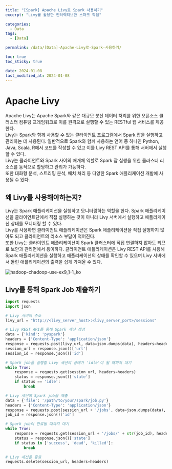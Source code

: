 ```yaml
---
title: "[Spark] Apache Livy로 Spark 사용하기"
excerpt: "Livy를 활용한 인터랙티브한 스파크 작업"

categories:
  - Data
tags:
  - [Data]

permalink: /data/[Data]-Apache-Livy로-Spark-사용하기/

toc: true
toc_sticky: true

date: 2024-01-08
last_modified_at: 2024-01-08
---
```


# Apache Livy
Apache Livy는 Apache Spark와 같은 대규모 분산 데이터 처리를 위한 오픈소스 클러스터 컴퓨팅 프레임워크로 이를 원격으로 실행할 수 있는 RESTful 웹 서비스를 제공한다. <br>
Livy는 Spark와 함께 사용할 수 있는 클라이언트 프로그램에서 Spark 잡을 실행하고 관리하는 데 사용된다. 일반적으로 Spark와 함께 사용하는 언어 중 하나인 Python, Java, Scala, R에서 코드를 작성할 수 있고 이를 Livy REST API를 통해 서버에서 실행할 수 있다. <br>
Livy는 클라이언트와 Spark 사이의 매개체 역할로 Spark 잡 실행을 위한 클러스터 리소스를 동적으로 할당하고 관리가 가능하다. <br>
또한 대화형 분석, 스트리밍 분석, 배치 처리 등 다양한 Spark 애플리케이션 개발에 사용될 수 있다.

## 왜 Livy를 사용해야하는지?
Livy는 Spark 애플리케이션을 실행하고 모니터링하는 역할을 한다. Spark 애플리케이션을 클라이언트단에서 직접 실행하는 것이 아니라 Livy 서버에서 실행하고 애플리케이션 상태를 모니터링 할 수 있다. <br>
Livy를 사용하면 클라이언트 애플리케이션은 Spark 애플리케이션을 직접 실행하지 않아도 되고 클라이언트의 리소스 부담이 적어진다. <br>
또한 Livy는 클라이언트 애플리케이션이 Spark 클러스터에 직접 연결하지 않아도 되므로 보안과 관리면에서 용이하다. 클라이언트 애플리케이션은 Livy REST API를 사용해 Spark 애플리케이션을 실행하고 애플리케이션의 상태를 확인할 수 있으며 Livy 서버에서 돌린 애플리케이션의 출력을 쉽게 가져올 수 있다. <br>


![hadoop-chadoop-use-ex9_1-1_ko](https://user-images.githubusercontent.com/108858121/234543403-b5775771-2a61-4ca0-9e8e-fa8078dd0018.png)

## Livy를 통해 Spark Job 제출하기

```python
import requests
import json

# Livy 서버의 주소
livy_url = "http://<livy_server_host>:<livy_server_port>/sessions"

# Livy REST API를 통해 Spark 세션 생성
data = {'kind': 'pyspark'}
headers = {'Content-Type': 'application/json'}
response = requests.post(livy_url, data=json.dumps(data), headers=headers)
session_url = response.json()['url']
session_id = response.json()['id']

# Spark job을 실행할 Livy 세션의 상태가 'idle'이 될 때까지 대기
while True:
    response = requests.get(session_url, headers=headers)
    status = response.json()['state']
    if status == 'idle':
        break

# Livy 세션에 Spark job을 제출
data = {'file': '/path/to/your/spark/job.py'}
headers = {'Content-Type': 'application/json'}
response = requests.post(session_url + '/jobs', data=json.dumps(data), headers=headers)
job_id = response.json()['id']

# Spark job이 완료될 때까지 대기
while True:
    response = requests.get(session_url + '/jobs/' + str(job_id), headers=headers)
    status = response.json()['state']
    if status in ['success', 'dead', 'killed']:
        break

# Livy 세션을 종료
requests.delete(session_url, headers=headers)

```